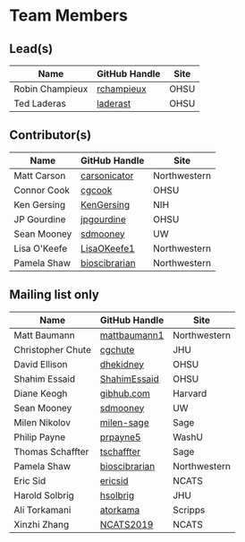 # Team Members

## Lead(s)
Name | GitHub Handle | Site
-- | -- | --
Robin Champieux | [rchampieux](https://github.com/rchampieux) | OHSU
Ted Laderas | [laderast](https://github.com/laderast) | OHSU

## Contributor(s)
Name | GitHub Handle | Site
-- | -- | --
Matt Carson | [carsonicator](https://github.com/carsonicator) | Northwestern
Connor Cook | [cgcook](https://github.com/cgcook) | OHSU
Ken Gersing | [KenGersing](https://github.com/KenGersing) | NIH
JP Gourdine | [jpgourdine](https://github.com/jpgourdine) | OHSU
Sean Mooney | [sdmooney](http://github.com/sdmooney) | UW
Lisa O'Keefe | [LisaOKeefe1](https://github.com/LisaOKeefe1) | Northwestern
Pamela Shaw | [bioscibrarian](https://github.com/bioscibrarian) | Northwestern

## Mailing list only
Name | GitHub Handle | Site
-- | -- | --
Matt Baumann | [mattbaumann1](http://github.com/mattbaumann1) | Northwestern
Christopher Chute | [cgchute](https://github.com/cgchute) | JHU
David Ellison | [dhekidney](http://github.com/dhekidney) | OHSU
Shahim Essaid | [ShahimEssaid](http://github.com/ShahimEssaid) | OHSU
Diane Keogh | [gibhub.com](http://gibhub.com) | Harvard
Sean Mooney | [sdmooney](http://github.com/sdmooney) | UW
Milen Nikolov | [milen-sage](https://github.com/milen-sage) | Sage
Philip Payne | [prpayne5](http://github.com/prpayne5) | WashU
Thomas Schaffter | [tschaffter](https://github.com/tschaffter) | Sage
Pamela Shaw | [bioscibrarian](https://github.com/bioscibrarian) | Northwestern
Eric Sid | [ericsid](https://github.com/ericsid) | NCATS
Harold Solbrig | [hsolbrig](http://github.com/hsolbrig) | JHU
Ali Torkamani | [atorkama](https://github.com/atorkama) | Scripps
Xinzhi Zhang | [NCATS2019](https://github.com/NCATS2019) | NCATS

